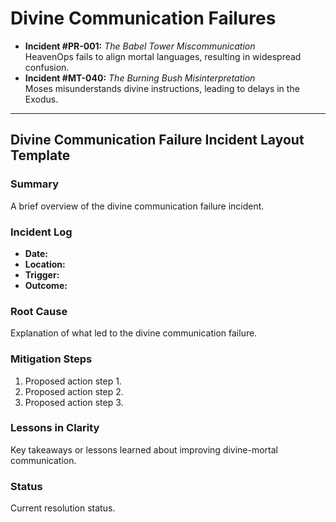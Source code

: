 # **Divine Communication Failures**
- **Incident #PR-001:** *The Babel Tower Miscommunication*  
  HeavenOps fails to align mortal languages, resulting in widespread confusion.
- **Incident #MT-040:** *The Burning Bush Misinterpretation*  
  Moses misunderstands divine instructions, leading to delays in the Exodus.

---

## **Divine Communication Failure Incident Layout Template**

### **Summary**
A brief overview of the divine communication failure incident.

### **Incident Log**
- **Date:**
- **Location:**
- **Trigger:**
- **Outcome:**

### **Root Cause**
Explanation of what led to the divine communication failure.

### **Mitigation Steps**
1. Proposed action step 1.
2. Proposed action step 2.
3. Proposed action step 3.

### **Lessons in Clarity**
Key takeaways or lessons learned about improving divine-mortal communication.

### **Status**
Current resolution status.
